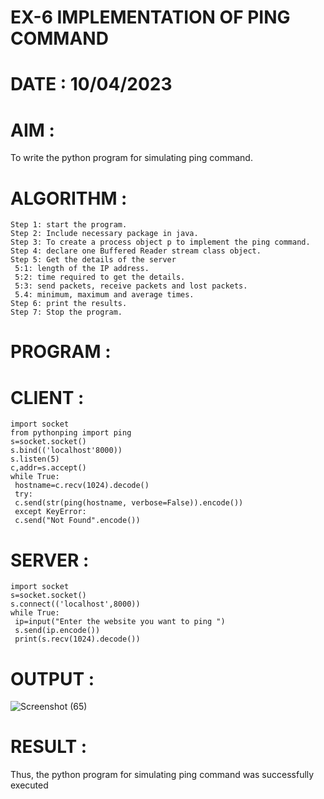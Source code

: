 # EX-6 IMPLEMENTATION OF PING COMMAND

# DATE : 10/04/2023

# AIM :
To write the python program for simulating ping command.

# ALGORITHM :
```
Step 1: start the program.
Step 2: Include necessary package in java.
Step 3: To create a process object p to implement the ping command.
Step 4: declare one Buffered Reader stream class object.
Step 5: Get the details of the server
 5:1: length of the IP address.
 5:2: time required to get the details.
 5:3: send packets, receive packets and lost packets.
 5.4: minimum, maximum and average times.
Step 6: print the results.
Step 7: Stop the program.

```
# PROGRAM :
# CLIENT :
```
import socket
from pythonping import ping
s=socket.socket()
s.bind(('localhost'8000))
s.listen(5)
c,addr=s.accept()
while True:
 hostname=c.recv(1024).decode()
 try:
 c.send(str(ping(hostname, verbose=False)).encode())
 except KeyError:
 c.send("Not Found".encode())

```

# SERVER :
```
import socket
s=socket.socket()
s.connect(('localhost',8000))
while True:
 ip=input("Enter the website you want to ping ")
 s.send(ip.encode())
 print(s.recv(1024).decode())
```

# OUTPUT :
![Screenshot (65)](https://github.com/ArpanBardhan/EX-6/assets/119405037/08f22bb4-2c5e-4e8e-b7cb-6d06d0233ff9)





# RESULT :
Thus, the python program for simulating ping command was successfully executed
